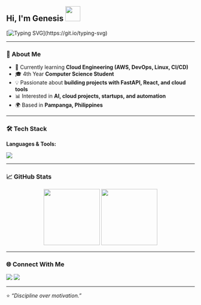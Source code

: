 ## Hi, I'm Genesis <img src="https://media.giphy.com/media/hvRJCLFzcasrR4ia7z/giphy.gif" width="40px">  

[![Typing SVG](https://readme-typing-svg.herokuapp.com?size=24&color=1ABC9C&lines=Computer+Science+Student;Aspiring+Cloud+%26+DevOps+Engineer;)](https://git.io/typing-svg)

---

### 🚀 About Me  
- 🌱 Currently learning **Cloud Engineering (AWS, DevOps, Linux, CI/CD)**  
- 🎓 4th Year **Computer Science Student**  
- 💡 Passionate about **building projects with FastAPI, React, and cloud tools**  
- 📊 Interested in **AI, cloud projects, startups, and automation**  
- 🌍 Based in **Pampanga, Philippines**  

---

### 🛠 Tech Stack  

**Languages & Tools:**  
<p>
  <img src="https://skillicons.dev/icons?i=python,fastapi,react,js,html,css,docker,linux,aws,mongodb,git,github,vscode,tailwind" />
</p>  

---

### 📈 GitHub Stats  

<p align="center">
  <img src="https://github-readme-stats.vercel.app/api?username=GenesisGrant&show_icons=true&theme=tokyonight" height="150" />
  <img src="https://github-readme-stats.vercel.app/api/top-langs/?username=GenesisGrant&layout=compact&theme=tokyonight" height="150" />
</p>

---

### 🌐 Connect With Me  
<p>
  <a href="https://www.linkedin.com/in/genesis-grant-vivero-861519364/" target="_blank"><img src="https://skillicons.dev/icons?i=linkedin" /></a>
  <a href="mailto:genesisgrantvivero@gmail.com"><img src="https://skillicons.dev/icons?i=gmail" /></a>
</p>  

---

⭐️ _“Discipline over motivation.”_  
